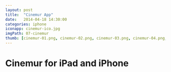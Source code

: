 ```yaml
---
layout: post
title:  "Cinemur App"
date:   2014-04-18 14:30:00
categories: iphone
iconapp: cinemur-ico.jpg
imgPath: 07-cinemur
thumb: [cinemur-01.png, cinemur-02.png, cinemur-03.png, cinemur-04.png, cinemur-05.png, cinemur-06.png, cinemur-07.png, cinemur-08.png, cinemur-09.png, cinemur-10.png, cinemur-11.png, cinemur-12.png, cinemur-13.png, cinemur-14.png]
---
```


# Cinemur for iPad and iPhone